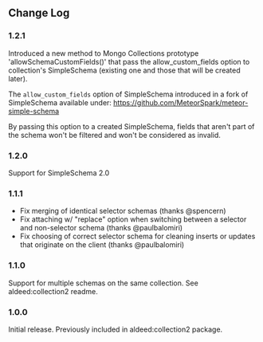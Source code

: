 ## Change Log

### 1.2.1

Introduced a new method to Mongo Collections prototype 'allowSchemaCustomFields()'
that pass the allow_custom_fields option to collection's SimpleSchema (existing
one and those that will be created later).

The `allow_custom_fields` option of SimpleSchema introduced in a fork of
SimpleSchema available under: https://github.com/MeteorSpark/meteor-simple-schema

By passing this option to a created SimpleSchema, fields that aren't part of
the schema won't be filtered and won't be considered as invalid.

### 1.2.0

Support for SimpleSchema 2.0

### 1.1.1

- Fix merging of identical selector schemas (thanks @spencern)
- Fix attaching w/ "replace" option when switching between a selector and non-selector schema (thanks @paulbalomiri)
- Fix choosing of correct selector schema for cleaning inserts or updates that originate on the client (thanks @paulbalomiri)

### 1.1.0

Support for multiple schemas on the same collection. See aldeed:collection2 readme.

### 1.0.0

Initial release. Previously included in aldeed:collection2 package.
